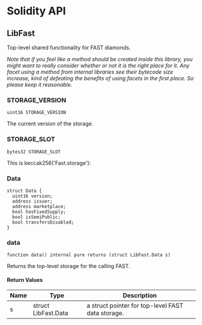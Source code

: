 # Solidity API

## LibFast

Top-level shared functionality for FAST diamonds.

_Note that if you feel like a method should be created inside this library, you might want to really consider
whether or not it is the right place for it. Any facet using a method from internal libraries see their bytecode
size increase, kind of defeating the benefits of using facets in the first place. So please keep it reasonable._

### STORAGE_VERSION

```solidity
uint16 STORAGE_VERSION
```

The current version of the storage.

### STORAGE_SLOT

```solidity
bytes32 STORAGE_SLOT
```

This is keccak256('Fast.storage'):

### Data

```solidity
struct Data {
  uint16 version;
  address issuer;
  address marketplace;
  bool hasFixedSupply;
  bool isSemiPublic;
  bool transfersDisabled;
}
```

### data

```solidity
function data() internal pure returns (struct LibFast.Data s)
```

Returns the top-level storage for the calling FAST.

#### Return Values

| Name | Type | Description |
| ---- | ---- | ----------- |
| s | struct LibFast.Data | a struct pointer for top-level FAST data storage. |

